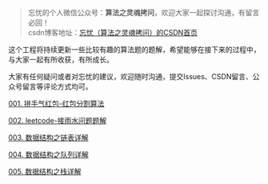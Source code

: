 >忘忧的个人微信公众号：**算法之灵魂拷问**，欢迎大家一起探讨沟通，有留言必回！  
csdn博客地址：<a href="https://me.csdn.net/u013054715">忘忧（算法之灵魂拷问）的CSDN首页</a>

这个工程将持续更新一些比较有趣的算法题的题解，希望能够在接下来的过程中，与大家一起有所收获，有所成长。  
  
  
大家有任何疑问或者对忘忧的建议，欢迎随时沟通，提交Issues、CSDN留言、公众号留言等评论方式均可。  
  
  
<a href="https://github.com/wangyou-algorithm/algorithm/blob/master/redpacket/%E6%8B%BC%E6%89%8B%E6%B0%94%E7%BA%A2%E5%8C%85-%E7%BA%A2%E5%8C%85%E5%88%86%E5%89%B2%E7%AE%97%E6%B3%95.md">001. 拼手气红包-红包分割算法</a>

<a href="https://github.com/wangyou-algorithm/algorithm/blob/master/rain/leetcode-%E6%8E%A5%E9%9B%A8%E6%B0%B4%E9%97%AE%E9%A2%98%E9%A2%98%E8%A7%A3.md">002. leetcode-接雨水问题题解</a>

<a href="https://github.com/wangyou-algorithm/algorithm/blob/master/aboutist/%E9%93%BE%E8%A1%A8%E7%9B%B8%E5%85%B3%E7%9F%A5%E8%AF%86.md">003. 数据结构之链表详解</a>

<a href="https://github.com/wangyou-algorithm/algorithm/blob/master/aboutqueue/%E9%98%9F%E5%88%97%E7%9F%A5%E8%AF%86%E7%82%B9.md">004. 数据结构之队列详解</a>

<a href="https://github.com/wangyou-algorithm/algorithm/blob/master/aboutstack/%E6%A0%88%E7%9B%B8%E5%85%B3%E7%9F%A5%E8%AF%86.md">005. 数据结构之栈详解</a>
